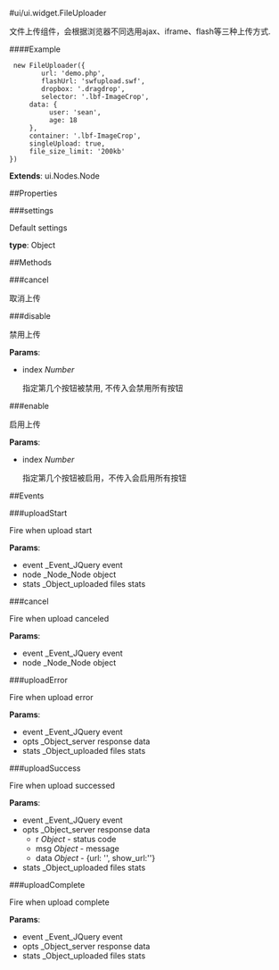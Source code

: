#ui/ui.widget.FileUploader

文件上传组件，会根据浏览器不同选用ajax、iframe、flash等三种上传方式.

####Example

     new FileUploader({
	        url: 'demo.php',
	        flashUrl: 'swfupload.swf',
	        dropbox: '.dragdrop',
	        selector: '.lbf-ImageCrop',
         data: {
              user: 'sean',
              age: 18
         },
         container: '.lbf-ImageCrop',
         singleUpload: true,
         file_size_limit: '200kb'
    })

**Extends**: ui.Nodes.Node

##Properties

###settings

Default settings

**type**: Object

##Methods

###cancel

取消上传

###disable

禁用上传

**Params**:  
*   index _Number_

    指定第几个按钮被禁用, 不传入会禁用所有按钮


###enable

启用上传

**Params**:  
*   index _Number_

    指定第几个按钮被启用，不传入会启用所有按钮


##Events

###uploadStart

Fire when upload start

**Params**:  
*   event _Event_JQuery event
*   node _Node_Node object
*   stats _Object_uploaded files stats


###cancel

Fire when upload canceled

**Params**:  
*   event _Event_JQuery event
*   node _Node_Node object


###uploadError

Fire when upload error

**Params**:  
*   event _Event_JQuery event
*   opts _Object_server response data
*   stats _Object_uploaded files stats


###uploadSuccess

Fire when upload successed

**Params**:  
*   event _Event_JQuery event
*   opts _Object_server response data
    * r _Object_ - status code
    * msg _Object_ - message
    * data _Object_ - {url: '', show_url:''}
*   stats _Object_uploaded files stats


###uploadComplete

Fire when upload complete

**Params**:  
*   event _Event_JQuery event
*   opts _Object_server response data
*   stats _Object_uploaded files stats


